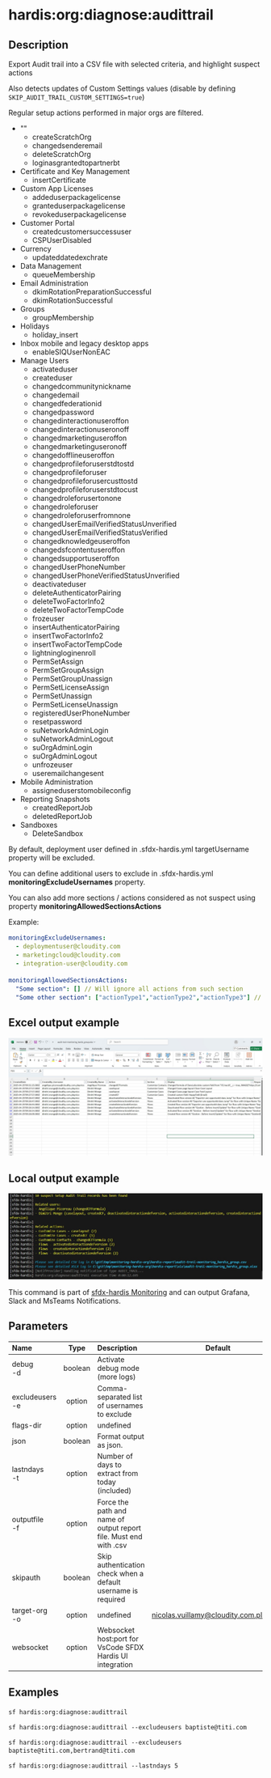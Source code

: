 <!-- This file has been generated with command 'sf hardis:doc:plugin:generate'. Please do not update it manually or it may be overwritten -->
# hardis:org:diagnose:audittrail

## Description

Export Audit trail into a CSV file with selected criteria, and highlight suspect actions

Also detects updates of Custom Settings values (disable by defining `SKIP_AUDIT_TRAIL_CUSTOM_SETTINGS=true`)

Regular setup actions performed in major orgs are filtered.

- ""
  - createScratchOrg
  - changedsenderemail
  - deleteScratchOrg
  - loginasgrantedtopartnerbt
- Certificate and Key Management
  - insertCertificate
- Custom App Licenses
  - addeduserpackagelicense
  - granteduserpackagelicense
  - revokeduserpackagelicense
- Customer Portal
  - createdcustomersuccessuser
  - CSPUserDisabled
- Currency
  - updateddatedexchrate
- Data Management
  - queueMembership
- Email Administration
  - dkimRotationPreparationSuccessful
  - dkimRotationSuccessful
- Groups
  - groupMembership
- Holidays
  - holiday_insert
- Inbox mobile and legacy desktop apps
  - enableSIQUserNonEAC
- Manage Users
  - activateduser
  - createduser
  - changedcommunitynickname
  - changedemail
  - changedfederationid
  - changedpassword
  - changedinteractionuseroffon
  - changedinteractionuseronoff
  - changedmarketinguseroffon
  - changedmarketinguseronoff
  - changedofflineuseroffon
  - changedprofileforuserstdtostd
  - changedprofileforuser
  - changedprofileforusercusttostd
  - changedprofileforuserstdtocust
  - changedroleforusertonone
  - changedroleforuser
  - changedroleforuserfromnone
  - changedUserEmailVerifiedStatusUnverified
  - changedUserEmailVerifiedStatusVerified
  - changedknowledgeuseroffon
  - changedsfcontentuseroffon
  - changedsupportuseroffon
  - changedUserPhoneNumber
  - changedUserPhoneVerifiedStatusUnverified
  - deactivateduser
  - deleteAuthenticatorPairing
  - deleteTwoFactorInfo2
  - deleteTwoFactorTempCode
  - frozeuser
  - insertAuthenticatorPairing
  - insertTwoFactorInfo2
  - insertTwoFactorTempCode
  - lightningloginenroll
  - PermSetAssign
  - PermSetGroupAssign
  - PermSetGroupUnassign
  - PermSetLicenseAssign
  - PermSetUnassign
  - PermSetLicenseUnassign
  - registeredUserPhoneNumber
  - resetpassword
  - suNetworkAdminLogin
  - suNetworkAdminLogout
  - suOrgAdminLogin
  - suOrgAdminLogout
  - unfrozeuser
  - useremailchangesent
- Mobile Administration
  - assigneduserstomobileconfig
- Reporting Snapshots
  - createdReportJob
  - deletedReportJob
- Sandboxes
  - DeleteSandbox

By default, deployment user defined in .sfdx-hardis.yml targetUsername property will be excluded.

You can define additional users to exclude in .sfdx-hardis.yml **monitoringExcludeUsernames** property.

You can also add more sections / actions considered as not suspect using property **monitoringAllowedSectionsActions**

Example:

```yaml
monitoringExcludeUsernames:
  - deploymentuser@cloudity.com
  - marketingcloud@cloudity.com
  - integration-user@cloudity.com

monitoringAllowedSectionsActions:
  "Some section": [] // Will ignore all actions from such section
  "Some other section": ["actionType1","actionType2","actionType3"] // Will ignore only those 3 actions from section "Some other section". Other actions in the same section will be considered as suspect.
```

## Excel output example

![](https://github.com/hardisgroupcom/sfdx-hardis/raw/main/docs/assets/images/screenshot-monitoring-audittrail-excel.jpg)

## Local output example

![](https://github.com/hardisgroupcom/sfdx-hardis/raw/main/docs/assets/images/screenshot-monitoring-audittrail-local.jpg)

This command is part of [sfdx-hardis Monitoring](https://sfdx-hardis.cloudity.com/salesforce-monitoring-suspect-audit-trail/) and can output Grafana, Slack and MsTeams Notifications.


## Parameters

| Name                |  Type   | Description                                                       |                 Default                  | Required | Options |
|:--------------------|:-------:|:------------------------------------------------------------------|:----------------------------------------:|:--------:|:-------:|
| debug<br/>-d        | boolean | Activate debug mode (more logs)                                   |                                          |          |         |
| excludeusers<br/>-e | option  | Comma-separated list of usernames to exclude                      |                                          |          |         |
| flags-dir           | option  | undefined                                                         |                                          |          |         |
| json                | boolean | Format output as json.                                            |                                          |          |         |
| lastndays<br/>-t    | option  | Number of days to extract from today (included)                   |                                          |          |         |
| outputfile<br/>-f   | option  | Force the path and name of output report file. Must end with .csv |                                          |          |         |
| skipauth            | boolean | Skip authentication check when a default username is required     |                                          |          |         |
| target-org<br/>-o   | option  | undefined                                                         | <nicolas.vuillamy@cloudity.com.playnico> |          |         |
| websocket           | option  | Websocket host:port for VsCode SFDX Hardis UI integration         |                                          |          |         |

## Examples

```shell
sf hardis:org:diagnose:audittrail
```

```shell
sf hardis:org:diagnose:audittrail --excludeusers baptiste@titi.com
```

```shell
sf hardis:org:diagnose:audittrail --excludeusers baptiste@titi.com,bertrand@titi.com
```

```shell
sf hardis:org:diagnose:audittrail --lastndays 5
```



